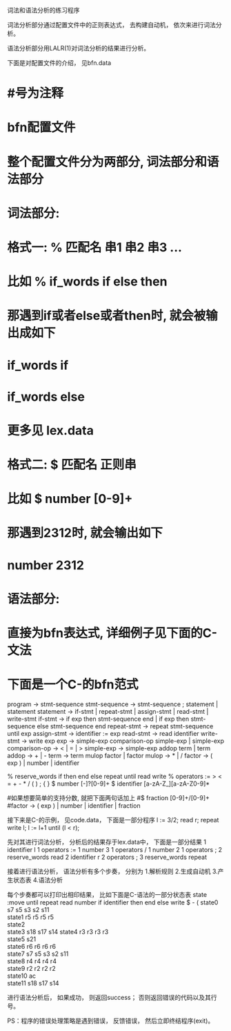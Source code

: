 词法和语法分析的练习程序

词法分析部分通过配置文件中的正则表达式， 去构建自动机， 依次来进行词法分析。

语法分析部分用LALR(1)对词法分析的结果进行分析。

下面是对配置文件的介绍， 见bfn.data
# #号为注释
# bfn配置文件
# 整个配置文件分为两部分, 词法部分和语法部分
#
# 词法部分:
#	格式一: % 匹配名 串1 串2 串3 ...
#	比如 % if_words if else then
#	那遇到if或者else或者then时, 就会被输出成如下
#		if_words if
#		if_words else
#	更多见 lex.data
#	
#	格式二: $ 匹配名 正则串
#	比如 $ number [0-9]+
#	那遇到2312时, 就会输出如下
#		number 2312
#
#
# 语法部分:
#	直接为bfn表达式, 详细例子见下面的C-文法
#
#
#
# 下面是一个C-的bfn范式


program -> stmt-sequence
stmt-sequence -> stmt-sequence ; statement | statement
statement -> if-stmt | repeat-stmt | assign-stmt | read-stmt | write-stmt
if-stmt -> if exp then stmt-sequence end | if exp then stmt-sequence else stmt-sequence end
repeat-stmt -> repeat stmt-sequence until exp
assign-stmt -> identifier := exp
read-stmt -> read identifier
write-stmt -> write exp
exp -> simple-exp comparison-op simple-exp | simple-exp
comparison-op -> < | = | >
simple-exp -> simple-exp addop term | term
addop -> + | -
term -> term mulop factor | factor
mulop -> * | /
factor -> ( exp ) | number | identifier 

% reserve_words if then end else repeat until read write
% operators := > < = + - * / ( ) ; { }
$ number [-]?[0-9]+
$ identifier [a-zA-Z_][a-zA-Z0-9]*


#如果想要简单的支持分数, 就把下面两句话加上
#$ fraction [0-9]+/[0-9]+
#factor -> ( exp ) | number | identifier | fraction


接下来是C-的示例， 见code.data， 下面是一部分程序
l := 3/2;
read r;
repeat
	write l;
	l := l+1
until (l < r);


先对其进行词法分析， 分析后的结果存于lex.data中， 下面是一部分结果
1 identifier l
1 operators :=
1 number 3
1 operators /
1 number 2
1 operators ;
2 reserve_words read
2 identifier r
2 operators ;
3 reserve_words repeat


接着进行语法分析， 语法分析有多个步奏， 分别为
1.解析规则
2.生成自动机
3.产生状态表
4.语法分析


每个步奏都可以打印出相印结果， 比如下面是C-语法的一部分状态表
state :move	  until	 repeat	   read	 number	     if	identifier	   then	    end	   else	  write	      $	      -	      (
state0      	       	     s7	     s5	       	     s3	     s2	       	       	       	    s11	       	       	       
state1      	     r5	       	       	       	       	       	       	     r5	     r5	       	     r5	       	       
state2      	       	       	       	       	       	       	       	       	       	       	       	       	       
state3      	       	       	       	    s18	       	    s17	       	       	       	       	       	       	    s14
state4      	     r3	       	       	       	       	       	       	     r3	     r3	       	     r3	       	       
state5      	       	       	       	       	       	    s21	       	       	       	       	       	       	       
state6      	     r6	       	       	       	       	       	       	     r6	     r6	       	     r6	       	       
state7      	       	     s7	     s5	       	     s3	     s2	       	       	       	    s11	       	       	       
state8      	     r4	       	       	       	       	       	       	     r4	     r4	       	     r4	       	       
state9      	     r2	       	       	       	       	       	       	     r2	     r2	       	     r2	       	       
state10     	       	       	       	       	       	       	       	       	       	       	     ac	       	       
state11     	       	       	       	    s18	       	    s17	       	       	       	       	       	       	    s14



进行语法分析后， 如果成功， 则返回success；
否则返回错误的代码以及其行号。

PS：程序的错误处理策略是遇到错误， 反馈错误， 然后立即终结程序(exit)。
